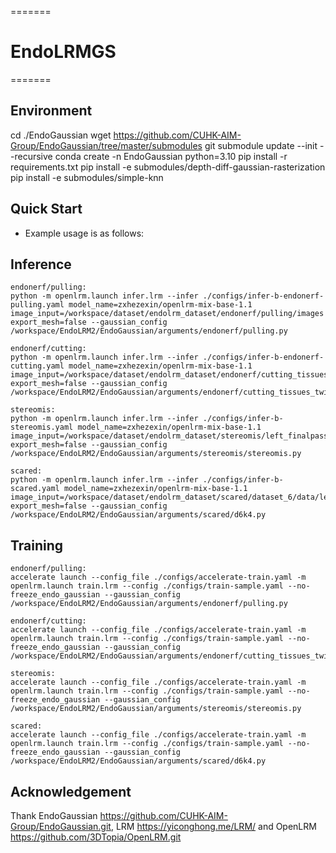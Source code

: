 =======
# EndoLRMGS
=======
## Environment

cd ./EndoGaussian
wget https://github.com/CUHK-AIM-Group/EndoGaussian/tree/master/submodules
git submodule update --init --recursive
conda create -n EndoGaussian python=3.10
pip install -r requirements.txt
pip install -e submodules/depth-diff-gaussian-rasterization
pip install -e submodules/simple-knn

## Quick Start
- Example usage is as follows:
## Inference
  ```
endonerf/pulling:
python -m openlrm.launch infer.lrm --infer ./configs/infer-b-endonerf-pulling.yaml model_name=zxhezexin/openlrm-mix-base-1.1 image_input=/workspace/dataset/endolrm_dataset/endonerf/pulling/images export_mesh=false --gaussian_config /workspace/EndoLRM2/EndoGaussian/arguments/endonerf/pulling.py

endonerf/cutting:
python -m openlrm.launch infer.lrm --infer ./configs/infer-b-endonerf-cutting.yaml model_name=zxhezexin/openlrm-mix-base-1.1 image_input=/workspace/dataset/endolrm_dataset/endonerf/cutting_tissues_twice/images export_mesh=false --gaussian_config /workspace/EndoLRM2/EndoGaussian/arguments/endonerf/cutting_tissues_twice.py

stereomis:
python -m openlrm.launch infer.lrm --infer ./configs/infer-b-stereomis.yaml model_name=zxhezexin/openlrm-mix-base-1.1 image_input=/workspace/dataset/endolrm_dataset/stereomis/left_finalpass export_mesh=false --gaussian_config /workspace/EndoLRM2/EndoGaussian/arguments/stereomis/stereomis.py

scared:
python -m openlrm.launch infer.lrm --infer ./configs/infer-b-scared.yaml model_name=zxhezexin/openlrm-mix-base-1.1 image_input=/workspace/dataset/endolrm_dataset/scared/dataset_6/data/left_finalpass export_mesh=false --gaussian_config /workspace/EndoLRM2/EndoGaussian/arguments/scared/d6k4.py
  ```

## Training

  ```
endonerf/pulling:
accelerate launch --config_file ./configs/accelerate-train.yaml -m openlrm.launch train.lrm --config ./configs/train-sample.yaml --no-freeze_endo_gaussian --gaussian_config /workspace/EndoLRM2/EndoGaussian/arguments/endonerf/pulling.py

endonerf/cutting:
accelerate launch --config_file ./configs/accelerate-train.yaml -m openlrm.launch train.lrm --config ./configs/train-sample.yaml --no-freeze_endo_gaussian --gaussian_config /workspace/EndoLRM2/EndoGaussian/arguments/endonerf/cutting_tissues_twice.py

stereomis:
accelerate launch --config_file ./configs/accelerate-train.yaml -m openlrm.launch train.lrm --config ./configs/train-sample.yaml --no-freeze_endo_gaussian --gaussian_config /workspace/EndoLRM2/EndoGaussian/arguments/stereomis/stereomis.py

scared:
accelerate launch --config_file ./configs/accelerate-train.yaml -m openlrm.launch train.lrm --config ./configs/train-sample.yaml --no-freeze_endo_gaussian --gaussian_config /workspace/EndoLRM2/EndoGaussian/arguments/scared/d6k4.py
  ```

## Acknowledgement
Thank EndoGaussian https://github.com/CUHK-AIM-Group/EndoGaussian.git, LRM https://yiconghong.me/LRM/ and OpenLRM https://github.com/3DTopia/OpenLRM.git
